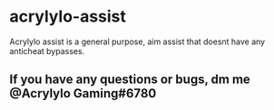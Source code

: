 # acrylylo-assist
Acrylylo assist is a general purpose, aim assist that doesnt have any anticheat bypasses.

## If you have any questions or bugs, dm me @Acrylylo Gaming#6780
